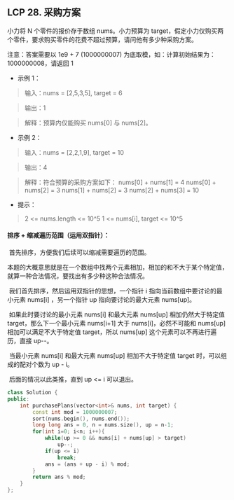 ## LCP 28. 采购方案

小力将 N 个零件的报价存于数组 nums。小力预算为 target，假定小力仅购买两个零件，要求购买零件的花费不超过预算，请问他有多少种采购方案。

注意：答案需要以 1e9 + 7 (1000000007) 为底取模，如：计算初始结果为：1000000008，请返回 1

- 示例 1：

> 输入：nums = [2,5,3,5], target = 6

> 输出：1

> 解释：预算内仅能购买 nums[0] 与 nums[2]。

- 示例 2：

> 输入：nums = [2,2,1,9], target = 10

> 输出：4

> 解释：符合预算的采购方案如下：
> nums[0] + nums[1] = 4
> nums[0] + nums[2] = 3
> nums[1] + nums[2] = 3
> nums[2] + nums[3] = 10

- 提示：

> 2 <= nums.length <= 10^5
> 1 <= nums[i], target <= 10^5

#### 排序 + 缩减遍历范围（运用双指针）：

​		首先排序，方便我们后续可以缩减需要遍历的范围。

​		本题的大概意思就是在一个数组中找两个元素相加，相加的和不大于某个特定值，就算一种合法情况，要找出有多少种这种合法情况。

​		我们首先排序，然后运用双指针的思想，一个指针 i 指向当前数组中要讨论的最小元素 nums[i] ，另一个指针 up 指向要讨论的最大元素 nums[up]。

​		如果此时要讨论的最小元素 nums[i] 和最大元素 nums[up] 相加仍然大于特定值 target，那么下一个最小元素 nums[i+1] 大于 nums[i]，必然不可能和 nums[up] 相加可以满足不大于特定值 target，所以 nums[up] 这个元素可以不再进行遍历，直接 up--。

​		当最小元素 nums[i] 和最大元素 nums[up] 相加不大于特定值 target 时，可以组成的配对个数为 up - i。

​		后面的情况以此类推，直到 up <= i 可以退出。

```c++
class Solution {
public:
    int purchasePlans(vector<int>& nums, int target) {
        const int mod = 1000000007;
        sort(nums.begin(), nums.end());
        long long ans = 0, n = nums.size(), up = n-1;
        for(int i=0; i<n; i++){
            while(up >= 0 && nums[i] + nums[up] > target)
                up--;
            if(up <= i)
                break;
            ans = (ans + up - i) % mod;
        }
        return ans % mod;
    }
};
```

